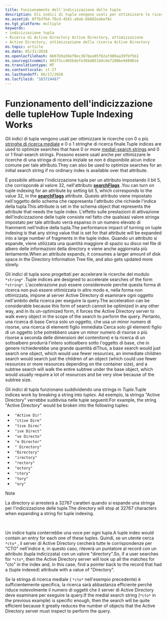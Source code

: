 ```yaml
---
title: Funzionamento dell'indicizzazione delle tuple
description: Gli indici di tupla vengono usati per ottimizzare le ricerche con 0 o più stringhe di ricerca mediale e 0 o 1 stringhe di ricerca finale. Possono essere usati anche per ottimizzare le ricerche di una stringa di ricerca iniziale se non è disponibile alcun indice comune per tale attributo.
ms.assetid: 0f7b3f64-70cd-4581-a9ab-bb882eabef8c
ms.tgt_platform: multiple
keywords:
- indicizzazione tupla
- Ricerca di Active Directory Active Directory, ottimizzazione
- Active Directory, ottimizzazione della ricerca Active Directory
ms.topic: article
ms.date: 05/31/2018
ms.openlocfilehash: 6607b9a50ef0ec367bea95f82afd89aa39fbf5b1
ms.sourcegitcommit: 803f3ccd65bdefe36bd851b9c6e7280be9489016
ms.translationtype: MT
ms.contentlocale: it-IT
ms.lasthandoff: 08/17/2020
ms.locfileid: "103724487"
---
```

# <a name="how-tuple-indexing-works"></a><span data-ttu-id="8b716-107">Funzionamento dell'indicizzazione delle tuple</span><span class="sxs-lookup"><span data-stu-id="8b716-107">How Tuple Indexing Works</span></span>

<span data-ttu-id="8b716-108">Gli indici di tupla vengono usati per ottimizzare le ricerche con 0 o più [stringhe di ricerca mediale](search-string-types.md) e 0 o 1 stringhe di ricerca finale.</span><span class="sxs-lookup"><span data-stu-id="8b716-108">Tuple indices are used to optimize searches that have 0 or more [medial-search strings](search-string-types.md) and 0 or 1 final-search strings.</span></span> <span data-ttu-id="8b716-109">Possono essere usati anche per ottimizzare le ricerche di una stringa di ricerca iniziale se non è disponibile alcun indice comune per tale attributo.</span><span class="sxs-lookup"><span data-stu-id="8b716-109">They can also be used to optimize searches for an initial search string if no ordinary index is available over that attribute.</span></span>

<span data-ttu-id="8b716-110">È possibile attivare l'indicizzazione tupla per un attributo impostando il bit 5, che corrisponde al valore 32, nell'attributo [**searchFlags**](/windows/desktop/ADSchema/a-searchflags) .</span><span class="sxs-lookup"><span data-stu-id="8b716-110">You can turn on tuple indexing for an attribute by setting bit 5, which corresponds to the value 32, in the [**searchFlags**](/windows/desktop/ADSchema/a-searchflags) attribute.</span></span> <span data-ttu-id="8b716-111">Questo attributo viene impostato nell'oggetto dello schema che rappresenta l'attributo che richiede l'indice della tupla.</span><span class="sxs-lookup"><span data-stu-id="8b716-111">This attribute is set in the schema object that represents the attribute that needs the tuple index.</span></span> <span data-ttu-id="8b716-112">L'effetto sulle prestazioni di attivazione dell'indicizzazione delle tuple consiste nel fatto che qualsiasi valore stringa impostato per tale attributo verrà espanso in un numero elevato di frammenti nell'indice della tupla.</span><span class="sxs-lookup"><span data-stu-id="8b716-112">The performance impact of turning on tuple indexing is that any string value that is set for that attribute will be expanded into a large number of fragments in the tuple index.</span></span> <span data-ttu-id="8b716-113">Quando un attributo si espande, viene utilizzata una quantità maggiore di spazio su disco nel file di albero delle informazioni della directory e viene anche aggiornata più lentamente.</span><span class="sxs-lookup"><span data-stu-id="8b716-113">When an attribute expands, it consumes a larger amount of disk space in the Directory Information Tree file, and also gets updated more slowly.</span></span>

<span data-ttu-id="8b716-114">Gli indici di tupla sono progettati per accelerare le ricerche del modulo `*string*` .</span><span class="sxs-lookup"><span data-stu-id="8b716-114">Tuple indices are designed to accelerate searches of the form `*string*`.</span></span> <span data-ttu-id="8b716-115">L'accelerazione può essere considerevole perché questa forma di ricerca non può essere ottimizzata in altro modo e, nella forma non ottimizzata, impone al server Active Directory di esaminare ogni oggetto nell'ambito della ricerca per eseguire la query.</span><span class="sxs-lookup"><span data-stu-id="8b716-115">The acceleration can be considerable because this form of search cannot be optimized in any other way, and in its un-optimized form, it forces the Active Directory server to walk every object in the scope of the search to perform the query.</span></span> <span data-ttu-id="8b716-116">Pertanto, una ricerca di base Cerca solo un oggetto, che usa un minor numero di risorse, una ricerca di elementi figlio immediata Cerca solo gli elementi figlio di un oggetto (che potrebbero usare un minor numero di risorse o più risorse a seconda delle dimensioni del contenitore) e la ricerca di un sottoalbero produrrà l'intero sottoalbero sotto l'oggetto di base, che in genere richiederebbe una grande quantità di</span><span class="sxs-lookup"><span data-stu-id="8b716-116">Thus, a base search would just search one object, which would use fewer resources, an immediate children search would search just the children of an object (which could use fewer resources or more resources depending on the container size), and a subtree search will walk the entire subtree under the base object, which would usually require a lot of resources and be very slow because of the subtree size.</span></span>

<span data-ttu-id="8b716-117">Gli indici di tupla funzionano suddividendo una stringa in *Tuple*.</span><span class="sxs-lookup"><span data-stu-id="8b716-117">Tuple indices work by breaking a string into *tuples*.</span></span> <span data-ttu-id="8b716-118">Ad esempio, la stringa "Active Directory" verrebbe suddivisa nelle tuple seguenti:</span><span class="sxs-lookup"><span data-stu-id="8b716-118">For example, the string "Active Directory" would be broken into the following tuples:</span></span>

-   ` "Active Dir"`
-   ` "ctive Dire"`
-   ` "tive Direc"`
-   ` "ive Direct"`
-   ` "ve Directo"`
-   ` "e Director"`
-   ` " Directory"`
-   ` "Directory"`
-   ` "irectory"`
-   ` "rectory"`
-   ` "ectory"`
-   ` "ctory"`
-   ` "tory"`
-   ` "ory"`

> [!Note]  
> <span data-ttu-id="8b716-119">La directory si arresterà a 32767 caratteri quando si espande una stringa per l'indicizzazione delle tuple.</span><span class="sxs-lookup"><span data-stu-id="8b716-119">The directory will stop at 32767 characters when expanding a string for tuple indexing.</span></span>

 

<span data-ttu-id="8b716-120">Un indice tupla conterrebbe una voce per ogni tupla.</span><span class="sxs-lookup"><span data-stu-id="8b716-120">A tuple index would contain an entry for each one of these tuples.</span></span> <span data-ttu-id="8b716-121">Quindi, se un utente cerca `*cto*` , il server di Active Directory cercherà tutte le corrispondenze per "CTO" nell'indice e, in questo caso, rileverà un puntatore al record con un attributo (tupla indicizzata) con un valore "directory".</span><span class="sxs-lookup"><span data-stu-id="8b716-121">So, if a user searches for `*cto*`, then the Active Directory server will look up all the matches for "cto" in the index and, in this case, find a pointer back to the record that had a (tuple indexed) attribute with a value of "Directory".</span></span>

<span data-ttu-id="8b716-122">Se la stringa di ricerca mediale ( `*cto*` nell'esempio precedente) è sufficientemente specifica, la ricerca sarà abbastanza efficiente perché riduce notevolmente il numero di oggetti che il server di Active Directory deve esaminare per eseguire la query.</span><span class="sxs-lookup"><span data-stu-id="8b716-122">If the medial search string (`*cto*` in the previous example) is specific enough, then the search will be quite efficient because it greatly reduces the number of objects that the Active Directory server must inspect to perform the query.</span></span>

 

 